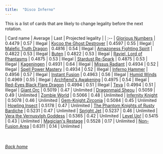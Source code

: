 ```yaml
---
title:  "Disco Inferno"
---
```


This is a list of cards that are likely to change legality before the next rotation.

| Card name | Average | Last | Projected legality |
| :-- |
[Glorious Numbers](https://db.ygoprodeck.com/card/?search=Glorious%20Numbers) | 0.4479 | 0.57 | Illegal |
[Kycoo the Ghost Destroyer](https://db.ygoprodeck.com/card/?search=Kycoo%20the%20Ghost%20Destroyer) | 0.4597 | 0.55 | Illegal |
[Malefic Truth Dragon](https://db.ygoprodeck.com/card/?search=Malefic%20Truth%20Dragon) | 0.4816 | 0.54 | Illegal |
[Amazoness Fighting Spirit](https://db.ygoprodeck.com/card/?search=Amazoness%20Fighting%20Spirit) | 0.4822 | 0.53 | Illegal |
[Buten](https://db.ygoprodeck.com/card/?search=Buten) | 0.4822 | 0.53 | Illegal |
[Raviel, Lord of Phantasms](https://db.ygoprodeck.com/card/?search=Raviel,%20Lord%20of%20Phantasms) | 0.4875 | 0.53 | Illegal |
[Stardust Re-Spark](https://db.ygoprodeck.com/card/?search=Stardust%20Re-Spark) | 0.4875 | 0.53 | Illegal |
[Kageningen](https://db.ygoprodeck.com/card/?search=Kageningen) | 0.4931 | 0.64 | Illegal |
[Missus Radiant](https://db.ygoprodeck.com/card/?search=Missus%20Radiant) | 0.4934 | 0.52 | Illegal |
[Spell Power Mastery](https://db.ygoprodeck.com/card/?search=Spell%20Power%20Mastery) | 0.4934 | 0.52 | Illegal |
[Inferno Hammer](https://db.ygoprodeck.com/card/?search=Inferno%20Hammer) | 0.4956 | 0.57 | Illegal |
[Instant Fusion](https://db.ygoprodeck.com/card/?search=Instant%20Fusion) | 0.4963 | 0.56 | Illegal |
[Humid Winds](https://db.ygoprodeck.com/card/?search=Humid%20Winds) | 0.4969 | 0.55 | Illegal |
[Archfiend's Awakening](https://db.ygoprodeck.com/card/?search=Archfiend's%20Awakening) | 0.4975 | 0.54 | Illegal |
[Red-Eyes Black Flare Dragon](https://db.ygoprodeck.com/card/?search=Red-Eyes%20Black%20Flare%20Dragon) | 0.4994 | 0.51 | Illegal |
[Teva](https://db.ygoprodeck.com/card/?search=Teva) | 0.4994 | 0.51 | Illegal |
[Giant Orc](https://db.ygoprodeck.com/card/?search=Giant%20Orc) | 0.5019 | 0.47 | Unlimited |
[Dragonmaid Sheou](https://db.ygoprodeck.com/card/?search=Dragonmaid%20Sheou) | 0.5059 | 0.49 | Unlimited |
[Zombie World](https://db.ygoprodeck.com/card/?search=Zombie%20World) | 0.5066 | 0.48 | Unlimited |
[Infernity Knight](https://db.ygoprodeck.com/card/?search=Infernity%20Knight) | 0.5078 | 0.46 | Unlimited |
[Gem-Knight Zirconia](https://db.ygoprodeck.com/card/?search=Gem-Knight%20Zirconia) | 0.5084 | 0.45 | Unlimited |
[Howling Insect](https://db.ygoprodeck.com/card/?search=Howling%20Insect) | 0.5178 | 0.47 | Unlimited |
[The Phantom Knights of Rusty Bardiche](https://db.ygoprodeck.com/card/?search=The%20Phantom%20Knights%20of%20Rusty%20Bardiche) | 0.5231 | 0.47 | Unlimited |
[Spright Jet](https://db.ygoprodeck.com/card/?search=Spright%20Jet) | 0.5237 | 0.46 | Unlimited |
[Vera the Vernusylph Goddess](https://db.ygoprodeck.com/card/?search=Vera%20the%20Vernusylph%20Goddess) | 0.5365 | 0.42 | Unlimited |
[Level Up!](https://db.ygoprodeck.com/card/?search=Level%20Up!) | 0.5415 | 0.43 | Unlimited |
[Magician's Restage](https://db.ygoprodeck.com/card/?search=Magician's%20Restage) | 0.5528 | 0.17 | Unlimited |
[Non-Fusion Area](https://db.ygoprodeck.com/card/?search=Non-Fusion%20Area) | 0.6311 | 0.14 | Unlimited |

<br>

###### [Back home](index)